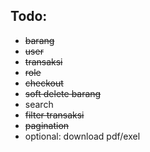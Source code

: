 ## Todo:

- ~~barang~~
- ~~user~~
- ~~transaksi~~
- ~~role~~
- ~~checkout~~
- ~~soft delete barang~~
- search
- ~~filter transaksi~~
- ~~pagination~~
- optional: download pdf/exel
